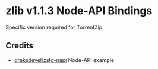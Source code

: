 # zlib v1.1.3 Node-API Bindings

Specific version required for TorrentZip.

## Credits

- [drakedevel/zstd-napi](https://github.com/drakedevel/zstd-napi) Node-API example
